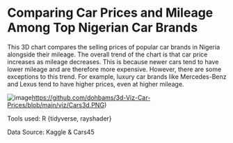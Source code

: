 # Comparing Car Prices and Mileage Among Top Nigerian Car Brands

This 3D chart compares the selling prices of popular car brands in Nigeria alongside their mileage. The overall trend of the chart is that car price increases as mileage decreases. This is because newer cars tend to have lower mileage and are therefore more expensive. However, there are some exceptions to this trend. For example, luxury car brands like Mercedes-Benz and Lexus tend to have higher prices, even at higher mileage.

![image]([https://github.com/dohbams/3d-Viz-Car-Prices/blob/main/viz/Cars3d.PNG)https://github.com/dohbams/3d-Viz-Car-Prices/blob/main/viz/Cars3d.PNG)

Tools used: R {tidyverse, rayshader}

Data Source: Kaggle & Cars45

